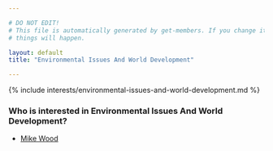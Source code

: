 ```yaml
---

# DO NOT EDIT!
# This file is automatically generated by get-members. If you change it, bad
# things will happen.

layout: default
title: "Environmental Issues And World Development"

---
```


{% include interests/environmental-issues-and-world-development.md %}

### Who is interested in Environmental Issues And World Development?


* [Mike Wood](/members/mike-wood.html)
